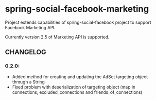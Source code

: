 # spring-social-facebook-marketing
Project extends capabilities of spring-social-facebook project to support Facebook Marketing API.

Currently version 2.5 of Marketing API is supported.

## CHANGELOG

### 0.2.0:
- Added method for creating and updating the AdSet targeting object through a String
- Fixed problem with deserialization of targeting object (map in connections, excluded_connections and friends_of_connections)
